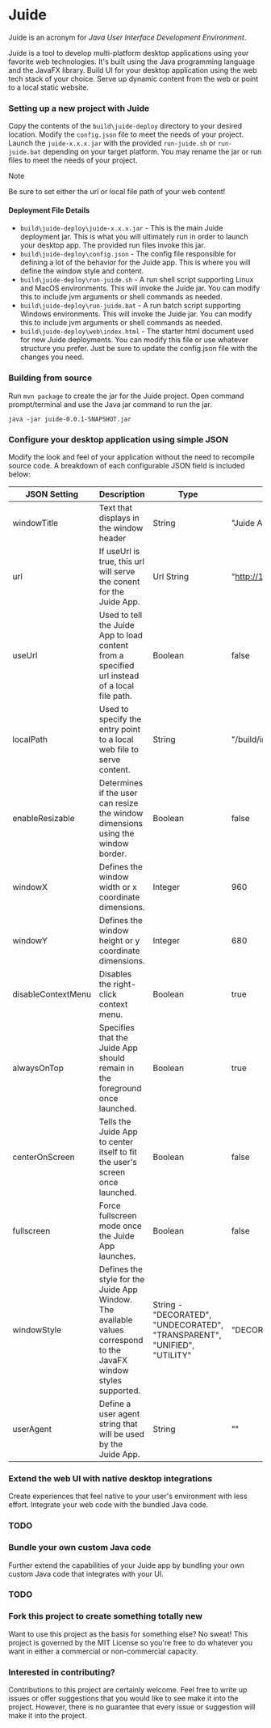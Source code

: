 # Juide
Juide is an acronym for _Java User Interface Development Environment_.

Juide is a tool to develop multi-platform desktop applications using your favorite web technologies. It's built using the Java programming language and the JavaFX library. Build UI for your desktop application using the web tech stack of your choice. Serve up dynamic content from the web or point to a local static website. 

### Setting up a new project with Juide
Copy the contents of the `build\juide-deploy` directory to your desired location. Modify the `config.json` file to meet the needs of your project.  Launch the `juide-x.x.x.jar` with the provided `run-juide.sh` or `run-juide.bat` depending on your target platform. You may rename the jar or run files to meet the needs of your project. 

> [!NOTE]
> Be sure to set either the url or local file path of your web content!

#### Deployment File Details
- `build\juide-deploy\juide-x.x.x.jar` - This is the main Juide deployment jar. This is what you will ultimately run in order to launch your desktop app. The provided run files invoke this jar.
- `build\juide-deploy\config.json` - The config file responsible for defining a lot of the behavior for the Juide app. This is where you will define the window style and content. 
- `build\juide-deploy\run-juide.sh` - A run shell script supporting Linux and MacOS environments. This will invoke the Juide jar. You can modify this to include jvm arguments or shell commands as needed.
- `build\juide-deploy\run-juide.bat` - A run batch script supporting Windows environments. This will invoke the Juide jar. You can modify this to include jvm arguments or shell commands as needed.
- `build\juide-deploy\web\index.html` - The starter html document used for new Juide deployments. You can modify this file or use whatever structure you prefer. Just be sure to update the config.json file with the changes you need.

### Building from source
Run `mvn package` to create the jar for the Juide project. Open command prompt/terminal and use the Java jar command to run the jar. 

```
java -jar juide-0.0.1-SNAPSHOT.jar
```

### Configure your desktop application using simple JSON
Modify the look and feel of your application without the need to recompile source code. A breakdown of each configurable JSON field is included below:

| JSON Setting | Description | Type | Default
| --- | --- | --- | --- |
| windowTitle | Text that displays in the window header | String | "Juide App" |
| url | If useUrl is true, this url will serve the conent for the Juide App. | Url String | "http://127.0.0.1:8080" |
| useUrl | Used to tell the Juide App to load content from a specified url instead of a local file path. | Boolean | false |
| localPath | Used to specify the entry point to a local web file to serve content. | String | "/build/index.html" |
| enableResizable | Determines if the user can resize the window dimensions using the window border. | Boolean | false |
| windowX | Defines the window width or x coordinate dimensions. | Integer | 960 |
| windowY | Defines the window height or y coordinate dimensions. | Integer | 680 |
| disableContextMenu | Disables the right-click context menu. | Boolean | true |
| alwaysOnTop | Specifies that the Juide App should remain in the foreground once launched. | Boolean | true |
| centerOnScreen | Tells the Juide App to center itself to fit the user's screen once launched. | Boolean | false |
| fullscreen | Force fullscreen mode once the Juide App launches. | Boolean | false |
| windowStyle | Defines the style for the Juide App Window. The available values correspond to the JavaFX window styles supported. | String - "DECORATED", "UNDECORATED", "TRANSPARENT", "UNIFIED", "UTILITY" | "DECORATED" |
| userAgent | Define a user agent string that will be used by the Juide App. | String | "" |

### Extend the web UI with native desktop integrations
Create experiences that feel native to your user's environment with less effort. Integrate your web code with the bundled Java code. 

### TODO

### Bundle your own custom Java code 
Further extend the capabilities of your Juide app by bundling your own custom Java code that integrates with your UI. 

### TODO

### Fork this project to create something totally new
Want to use this project as the basis for something else? No sweat! This project is governed by the MIT License so you're free to do whatever you want in either a commercial or non-commercial capacity.

### Interested in contributing?
Contributions to this project are certainly welcome. Feel free to write up issues or offer suggestions that you would like to see make it into the project. However, there is no guarantee that every issue or suggestion will make it into the project. 
